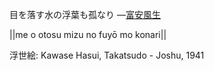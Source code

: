 目を落す水の浮葉も孤なり
—[富安風生](https://ja.wikipedia.org/wiki/富安風生)

||me o otosu mizu no fuyō mo konari||

浮世絵: Kawase Hasui, Takatsudo - Joshu, 1941